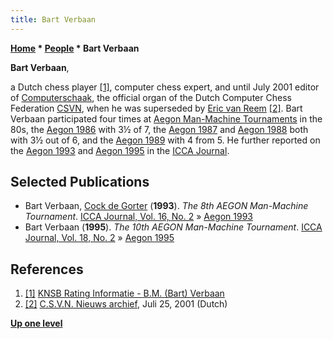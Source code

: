 ```yaml
---
title: Bart Verbaan
---
```

**[Home](Home "Home") * [People](People "People") * Bart Verbaan**

**Bart Verbaan**,

a Dutch chess player <a id="cite-note-1" href="#cite-ref-1">[1]</a>, computer chess expert, and until July 2001 editor of [Computerschaak](Computerschaak "Computerschaak"), the official organ of the Dutch Computer Chess Federation [CSVN](CSVN "CSVN"), when he was superseded by [Eric van Reem](Eric_van_Reem "Eric van Reem") <a id="cite-note-2" href="#cite-ref-2">[2]</a>. Bart Verbaan participated four times at [Aegon Man-Machine Tournaments](Aegon_Tournaments "Aegon Tournaments") in the 80s, the [Aegon 1986](Aegon_1986 "Aegon 1986") with 3½ of 7, the [Aegon 1987](Aegon_1987 "Aegon 1987") and [Aegon 1988](Aegon_1988 "Aegon 1988") both with 3½ out of 6, and the [Aegon 1989](Aegon_1989 "Aegon 1989") with 4 from 5. He further reported on the [Aegon 1993](Aegon_1993 "Aegon 1993") and [Aegon 1995](Aegon_1995 "Aegon 1995") in the [ICCA Journal](ICGA_Journal "ICGA Journal").

## Selected Publications

- Bart Verbaan, [Cock de Gorter](Cock_de_Gorter "Cock de Gorter") (**1993**). *The 8th AEGON Man-Machine Tournament*. [ICCA Journal, Vol. 16, No. 2](ICGA_Journal#16_2 "ICGA Journal") » [Aegon 1993](Aegon_1993 "Aegon 1993")
- Bart Verbaan (**1995**). *The 10th AEGON Man-Machine Tournament*. [ICCA Journal, Vol. 18, No. 2](ICGA_Journal#18_2 "ICGA Journal") » [Aegon 1995](Aegon_1995 "Aegon 1995")

## References

1. <a id="cite-ref-1" href="#cite-note-1">[1]</a> [KNSB Rating Informatie - B.M. (Bart) Verbaan](http://xaa.dohd.org/rating/spelers.php?lidnr=7069667&listid=101)
1. <a id="cite-ref-2" href="#cite-note-2">[2]</a> [C.S.V.N. Nieuws archief](http://old.csvn.nl/nieuwsarchief.html), Juli 25, 2001 (Dutch)

**[Up one level](People "People")**


